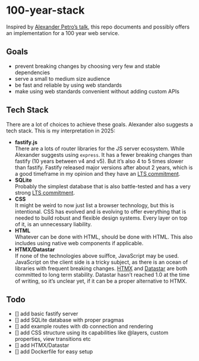 # 100-year-stack

Inspired by [Alexander Petro’s talk](https://www.youtube.com/watch?v=lASLZ9TgXyc), this repo documents and possibly offers an implementation for a 100 year web service.

## Goals

- prevent breaking changes by choosing very few and stable dependencies
- serve a small to medium size audience
- be fast and reliable by using web standards
- make using web standards convenient without adding custom APIs

## Tech Stack

There are a lot of choices to achieve these goals. Alexander also suggests a tech stack. This is my interpretation in 2025:

- **fastify.js**<br>
  There are a lots of router libraries for the JS server ecosystem. While Alexander suggests using `express`. It has a fewer breaking changes than fastify (10 years between v4 and v5). But it’s also 4 to 5 times slower than fastify. Fastify released major versions after about 2 years, which is a good timeframe in my opinion and they have an [LTS commitment](https://fastify.dev/docs/latest/Reference/LTS/).
- **SQLite**<br>
  Probably the simplest database that is also battle-tested and has a very strong [LTS commitment](https://sqlite.org/lts.html).
- **CSS**<br>
  It might be weird to now just list a browser technology, but this is intentional. CSS has evolved and is evolving to offer everything that is needed to build robust and flexible design systems. Every layer on top of it, is an unnecessary liability.
- **HTML**<br>
  Whatever can be done with HTML, should be done with HTML. This also includes using native web components if applicable.
- **HTMX/Datastar**<br>
  If none of the technologies above suiffce, JavaScript may be used. JavaScript on the client side is a tricky subject, as there is an ocean of libraries with frequent breaking changes. [HTMX](https://htmx.org/essays/future/) and [Datastar](https://data-star.dev/essays/the_road_to_v1) are both committed to long term stability. Datastar hasn’t reached 1.0 at the time of writing, so it’s unclear yet, if it can be a proper alternative to HTMX.

## Todo

- [] add basic fastify server
- [] add SQLite database with proper pragmas
- [] add example routes with db connection and rendering
- [] add CSS structure using its capabilities like @layers, custom properties, view transitions etc
- [] add HTMX/Datastar
- [] add Dockerfile for easy setup
